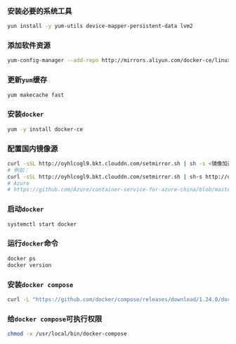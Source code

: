 ### 安装必要的系统工具

```bash
yun install -y yum-utils device-mapper-persistent-data lvm2
```

### 添加软件资源

```bash
yum-config-manager --add-repo http://mirrors.aliyun.com/docker-ce/linux/centos/docker-re.repo
```

### 更新`yum`缓存

```bash
yum makecache fast
```

### 安装`docker`

```bash
yum -y install docker-ce
```

### 配置国内镜像源

```bash
curl -sSL http://oyhlcogl9.bkt.clouddn.com/setmirror.sh | sh -s <镜像加速地址>
# 例如：
curl -sSL http://oyhlcogl9.bkt.clouddn.com/setmirror.sh | sh-s http://dockerhub.azk8s.cn
# Azure
# https://github.com/Azure/container-service-for-azure-china/blob/master/aks/README. md#22-container-registry-proxy
```

### 启动`docker`

```bash
systemctl start docker
```

### 运行`docker`命令

```bash
docker ps
docker version
```

### 安装`docker compose`

```bash
curl -L "https://github.com/docker/compose/releases/download/1.24.0/docker-compose-$(uname-s)-s(uname -m)" -o /usr/local/bin/docker-compose
```

### 给`docker compose`可执行权限

```bash
chmod -x /usr/local/bin/docker-compose
```
